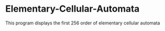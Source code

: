 # Elementary-Cellular-Automata
This program displays the first 256 order of elementary cellular automata
